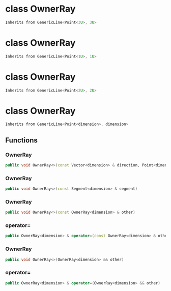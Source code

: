 # class OwnerRay


```cpp
Inherits from GenericLine<Point<3U>, 3U>
```



# class OwnerRay


```cpp
Inherits from GenericLine<Point<1U>, 1U>
```



# class OwnerRay


```cpp
Inherits from GenericLine<Point<2U>, 2U>
```



# class OwnerRay


```cpp
Inherits from GenericLine<Point<dimension>, dimension>
```



## Functions

### OwnerRay

```cpp
public void OwnerRay<>(const Vector<dimension> & direction, Point<dimension> origin)
```


### OwnerRay

```cpp
public void OwnerRay<>(const Segment<dimension> & segment)
```


### OwnerRay

```cpp
public void OwnerRay<>(const OwnerRay<dimension> & other)
```


### operator=

```cpp
public OwnerRay<dimension> & operator=(const OwnerRay<dimension> & other)
```


### OwnerRay

```cpp
public void OwnerRay<>(OwnerRay<dimension> && other)
```


### operator=

```cpp
public OwnerRay<dimension> & operator=(OwnerRay<dimension> && other)
```




